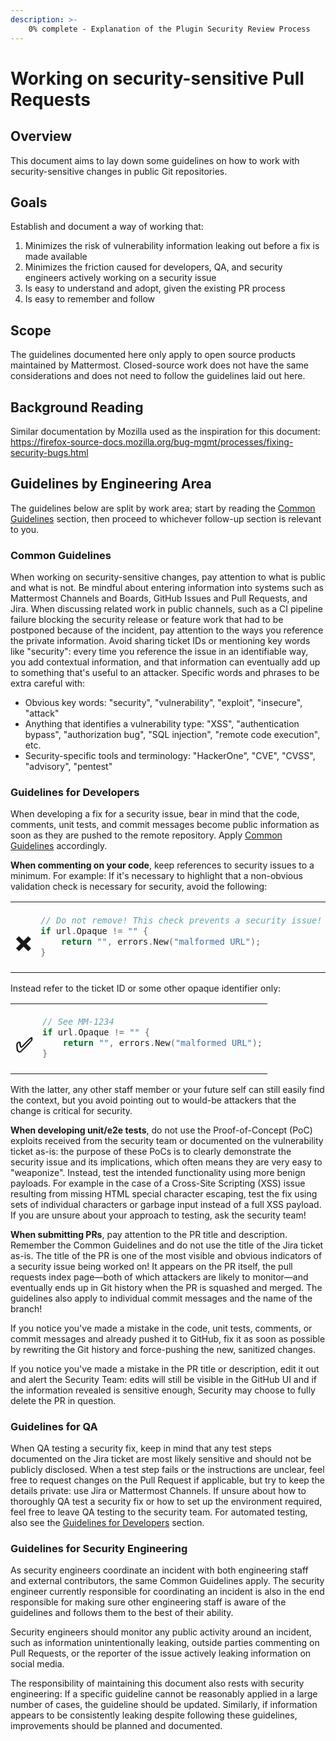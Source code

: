 ```yaml
---
description: >-
    0% complete - Explanation of the Plugin Security Review Process
---
```


# Working on security-sensitive Pull Requests

## Overview

This document aims to lay down some guidelines on how to work with security-sensitive changes in public Git repositories.

## Goals

Establish and document a way of working that:

 1. Minimizes the risk of vulnerability information leaking out before a fix is made available
 2. Minimizes the friction caused for developers, QA, and security engineers actively working on a security issue
 3. Is easy to understand and adopt, given the existing PR process
 4. Is easy to remember and follow

## Scope

The guidelines documented here only apply to open source products maintained by Mattermost. Closed-source work does not have the same considerations and does not need to follow the guidelines laid out here.

## Background Reading
Similar documentation by Mozilla used as the inspiration for this document: https://firefox-source-docs.mozilla.org/bug-mgmt/processes/fixing-security-bugs.html

## Guidelines by Engineering Area

The guidelines below are split by work area; start by reading the [Common Guidelines](#common-guidelines) section, then proceed to whichever follow-up section is relevant to you.

### Common Guidelines

When working on security-sensitive changes, pay attention to what is public and what is not. Be mindful about entering information into systems such as Mattermost Channels and Boards, GitHub Issues and Pull Requests, and Jira.
When discussing related work in public channels, such as a CI pipeline failure blocking the security release or feature work that had to be postponed because of the incident, pay attention to the ways you reference the private information. Avoid sharing ticket IDs or mentioning key words like "security": every time you reference the issue in an identifiable way, you add contextual information, and that information can eventually add up to something that's useful to an attacker.
Specific words and phrases to be extra careful with:

 - Obvious key words: "security", "vulnerability", "exploit", "insecure", "attack"
 - Anything that identifies a vulnerability type: "XSS", "authentication bypass", "authorization bug", "SQL injection", "remote code execution", etc.
 - Security-specific tools and terminology: "HackerOne", "CVE", "CVSS", "advisory", "pentest"

### Guidelines for Developers

When developing a fix for a security issue, bear in mind that the code, comments, unit tests, and commit messages become public information as soon as they are pushed to the remote repository. Apply [Common Guidelines](#common-guidelines) accordingly.

**When commenting on your code**, keep references to security issues to a minimum. For example: If it's necessary to highlight that a non-obvious validation check is necessary for security, avoid the following:

<table>
<tr><td><h1 title="Not like this!">❌</h1></td><td>

```Go
// Do not remove! This check prevents a security issue!
if url.Opaque != "" {
    return "", errors.New("malformed URL");
}
```

</td></tr>
</table>


Instead refer to the ticket ID or some other opaque identifier only:

<table>
<tr><td><h1 title="This is better!">✅</h1></td><td>

```Go
// See MM-1234
if url.Opaque != "" {
    return "", errors.New("malformed URL");
}
```

</td></tr>
</table>

With the latter, any other staff member or your future self can still easily find the context, but you avoid pointing out to would-be attackers that the change is critical for security.

**When developing unit/e2e tests**, do not use the Proof-of-Concept (PoC) exploits received from the security team or documented on the vulnerability ticket as-is: the purpose of these PoCs is to clearly demonstrate the security issue and its implications, which often means they are very easy to "weaponize". Instead, test the intended functionality using more benign payloads. For example in the case of a Cross-Site Scripting (XSS) issue resulting from missing HTML special character escaping, test the fix using sets of individual characters or garbage input instead of a full XSS payload. If you are unsure about your approach to testing, ask the security team!

**When submitting PRs**, pay attention to the PR title and description. Remember the Common Guidelines and do not use the title of the Jira ticket as-is. The title of the PR is one of the most visible and obvious indicators of a security issue being worked on! It appears on the PR itself, the pull requests index page—both of which attackers are likely to monitor—and eventually ends up in Git history when the PR is squashed and merged. The guidelines also apply to individual commit messages and the name of the branch!

If you notice you've made a mistake in the code, unit tests, comments, or commit messages and already pushed it to GitHub, fix it as soon as possible by rewriting the Git history and force-pushing the new, sanitized changes.

If you notice you've made a mistake in the PR title or description, edit it out and alert the Security Team: edits will still be visible in the GitHub UI and if the information revealed is sensitive enough, Security may choose to fully delete the PR in question.

### Guidelines for QA

When QA testing a security fix, keep in mind that any test steps documented on the Jira ticket are most likely sensitive and should not be publicly disclosed. When a test step fails or the instructions are unclear, feel free to request changes on the Pull Request if applicable, but try to keep the details private: use Jira or Mattermost Channels.
If unsure about how to thoroughly QA test a security fix or how to set up the environment required, feel free to leave QA testing to the security team. For automated testing, also see the [Guidelines for Developers](#guidelines-for-developers) section.

### Guidelines for Security Engineering

As security engineers coordinate an incident with both engineering staff and external contributors, the same Common Guidelines apply. The security engineer currently responsible for coordinating an incident is also in the end responsible for making sure other engineering staff is aware of the guidelines and follows them to the best of their ability.

Security engineers should monitor any public activity around an incident, such as information unintentionally leaking, outside parties commenting on Pull Requests, or the reporter of the issue actively leaking information on social media.

The responsibility of maintaining this document also rests with security engineering: If a specific guideline cannot be reasonably applied in a large number of cases, the guideline should be updated. Similarly, if information appears to be consistently leaking despite following these guidelines, improvements should be planned and documented.
